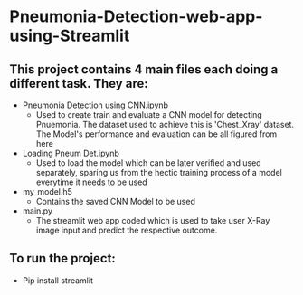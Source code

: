 # Pneumonia-Detection-web-app-using-Streamlit

## This project contains 4 main files each doing a different task. They are:
  * Pneumonia Detection using CNN.ipynb
    * Used to create train and evaluate a CNN model for detecting Pnuemonia. The dataset used to achieve this is 'Chest_Xray' dataset.
      The Model's performance and evaluation can be all figured from here
  * Loading Pneum Det.ipynb
    * Used to load the model which can be later verified and used separately, sparing us from the hectic training process of a model everytime it needs to be used
  * my_model.h5
    * Contains the saved CNN Model to be used
  * main.py
    * The streamlit web app coded which is used to take user X-Ray image input and predict the respective outcome.
    
## To run the project:
  * Pip install streamlit
  
